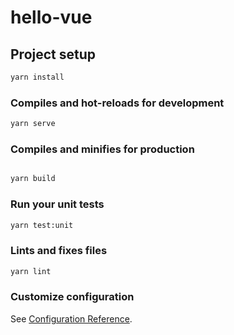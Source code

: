# hello-vue

## Project setup

``` bash
yarn install
```

### Compiles and hot-reloads for development

``` bash
yarn serve
```

### Compiles and minifies for production

```bash

yarn build
```

### Run your unit tests

``` bash
yarn test:unit
```

### Lints and fixes files

```bash
yarn lint
```

### Customize configuration

See [Configuration Reference](https://cli.vuejs.org/config/).
